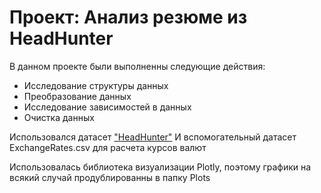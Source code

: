 # Проект: Анализ резюме из HeadHunter

В данном проекте были выполненны следующие действия:
  * Исследование структуры данных
  * Преобразование данных
  * Исследование зависимостей в данных
  * Очистка данных

Использовался датасет ["HeadHunter"](https://drive.google.com/file/d/17ZBtLbWOe4296DBOVh4Pc__PoDTmroy_/view?usp=sharing)
И вспомогательный датасет ExchangeRates.csv для расчета курсов валют

Использовалась библиотека визуализации Plotly, поэтому графики на всякий случай продублированны в папку Plots